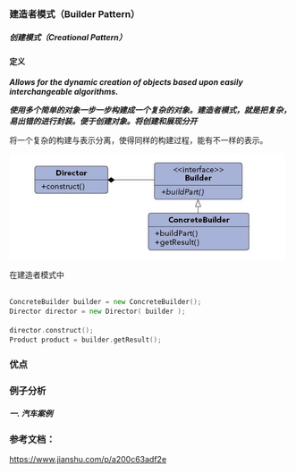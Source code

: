 ### 建造者模式（Builder Pattern）

##### 创建模式（Creational Pattern）

#### 定义

***Allows for the dynamic creation of objects based upon easily interchangeable algorithms.***

***使用多个简单的对象一步一步构建成一个复杂的对象。建造者模式，就是把复杂，易出错的进行封装。便于创建对象。将创建和展现分开***

将一个复杂的构建与表示分离，使得同样的构建过程，能有不一样的表示。

![Builder Pattern UML](../images/builder_pattern.png)

在建造者模式中

```go

ConcreteBuilder builder = new ConcreteBuilder();
Director director = new Director( builder );

director.construct();
Product product = builder.getResult();
```



### 优点

### 例子分析

##### 一. 汽车案例


### 参考文档：

https://www.jianshu.com/p/a200c63adf2e